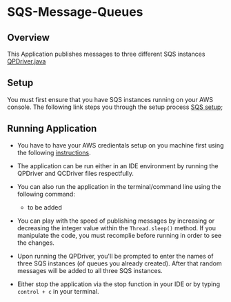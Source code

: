 # SQS-Message-Queues
## Overview
This Application publishes messages to three different SQS instances [QPDriver.java](https://github.com/mattburger/SQS-Message-Queues/blob/master/src/main/java/SQS/Message/Queues/QPDriver.java)

## Setup
You must first ensure that you have SQS instances running on your AWS console. The following link steps you through the setup process [SQS setup](https://docs.aws.amazon.com/AWSSimpleQueueService/latest/SQSDeveloperGuide/sqs-setting-up.html);

## Running Application
- You have to have your AWS credientals setup on you machine first using the following [instructions](https://docs.aws.amazon.com/cli/latest/userguide/cli-chap-install.html).
- The application can be run either in an IDE environment by running the QPDriver and QCDriver files respectfully. 
- You can also run the application in the terminal/command line using the following command:
  - to be added
  
- You can play with the speed of publishing  messages by increasing or decreasing the integer value within the ```Thread.sleep()``` method. If you manipulate the code, you must recomplie before running in order to see the changes.

- Upon running the QPDriver, you'll be prompted to enter the names of three SQS instances (of queues you already created). After that random messages will be added to all three SQS instances.
- Either stop the application via the stop function in your IDE or by typing ```control + c``` in your terminal.